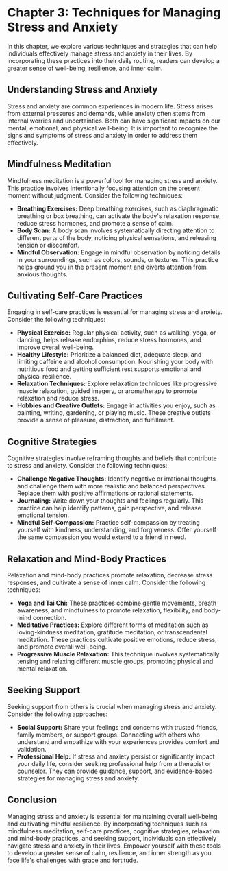 Chapter 3: Techniques for Managing Stress and Anxiety
=====================================================

In this chapter, we explore various techniques and strategies that can help individuals effectively manage stress and anxiety in their lives. By incorporating these practices into their daily routine, readers can develop a greater sense of well-being, resilience, and inner calm.

Understanding Stress and Anxiety
--------------------------------

Stress and anxiety are common experiences in modern life. Stress arises from external pressures and demands, while anxiety often stems from internal worries and uncertainties. Both can have significant impacts on our mental, emotional, and physical well-being. It is important to recognize the signs and symptoms of stress and anxiety in order to address them effectively.

Mindfulness Meditation
----------------------

Mindfulness meditation is a powerful tool for managing stress and anxiety. This practice involves intentionally focusing attention on the present moment without judgment. Consider the following techniques:

* **Breathing Exercises:** Deep breathing exercises, such as diaphragmatic breathing or box breathing, can activate the body's relaxation response, reduce stress hormones, and promote a sense of calm.
* **Body Scan:** A body scan involves systematically directing attention to different parts of the body, noticing physical sensations, and releasing tension or discomfort.
* **Mindful Observation:** Engage in mindful observation by noticing details in your surroundings, such as colors, sounds, or textures. This practice helps ground you in the present moment and diverts attention from anxious thoughts.

Cultivating Self-Care Practices
-------------------------------

Engaging in self-care practices is essential for managing stress and anxiety. Consider the following techniques:

* **Physical Exercise:** Regular physical activity, such as walking, yoga, or dancing, helps release endorphins, reduce stress hormones, and improve overall well-being.
* **Healthy Lifestyle:** Prioritize a balanced diet, adequate sleep, and limiting caffeine and alcohol consumption. Nourishing your body with nutritious food and getting sufficient rest supports emotional and physical resilience.
* **Relaxation Techniques:** Explore relaxation techniques like progressive muscle relaxation, guided imagery, or aromatherapy to promote relaxation and reduce stress.
* **Hobbies and Creative Outlets:** Engage in activities you enjoy, such as painting, writing, gardening, or playing music. These creative outlets provide a sense of pleasure, distraction, and fulfillment.

Cognitive Strategies
--------------------

Cognitive strategies involve reframing thoughts and beliefs that contribute to stress and anxiety. Consider the following techniques:

* **Challenge Negative Thoughts:** Identify negative or irrational thoughts and challenge them with more realistic and balanced perspectives. Replace them with positive affirmations or rational statements.
* **Journaling:** Write down your thoughts and feelings regularly. This practice can help identify patterns, gain perspective, and release emotional tension.
* **Mindful Self-Compassion:** Practice self-compassion by treating yourself with kindness, understanding, and forgiveness. Offer yourself the same compassion you would extend to a friend in need.

Relaxation and Mind-Body Practices
----------------------------------

Relaxation and mind-body practices promote relaxation, decrease stress responses, and cultivate a sense of inner calm. Consider the following techniques:

* **Yoga and Tai Chi:** These practices combine gentle movements, breath awareness, and mindfulness to promote relaxation, flexibility, and body-mind connection.
* **Meditative Practices:** Explore different forms of meditation such as loving-kindness meditation, gratitude meditation, or transcendental meditation. These practices cultivate positive emotions, reduce stress, and promote overall well-being.
* **Progressive Muscle Relaxation:** This technique involves systematically tensing and relaxing different muscle groups, promoting physical and mental relaxation.

Seeking Support
---------------

Seeking support from others is crucial when managing stress and anxiety. Consider the following approaches:

* **Social Support:** Share your feelings and concerns with trusted friends, family members, or support groups. Connecting with others who understand and empathize with your experiences provides comfort and validation.
* **Professional Help:** If stress and anxiety persist or significantly impact your daily life, consider seeking professional help from a therapist or counselor. They can provide guidance, support, and evidence-based strategies for managing stress and anxiety.

Conclusion
----------

Managing stress and anxiety is essential for maintaining overall well-being and cultivating mindful resilience. By incorporating techniques such as mindfulness meditation, self-care practices, cognitive strategies, relaxation and mind-body practices, and seeking support, individuals can effectively navigate stress and anxiety in their lives. Empower yourself with these tools to develop a greater sense of calm, resilience, and inner strength as you face life's challenges with grace and fortitude.
